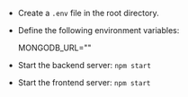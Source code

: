 - Create a `.env` file in the root directory.
- Define the following environment variables:
 
  MONGODB_URL=""


- Start the backend server:
`npm start`

- Start the frontend server:
`npm start`
  